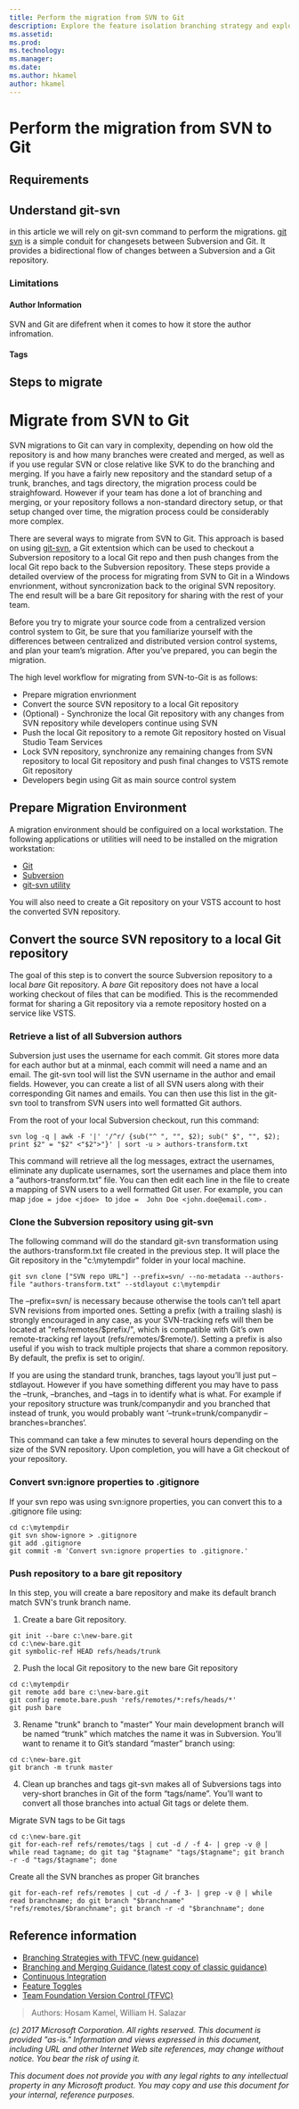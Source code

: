 ```yaml
---
title: Perform the migration from SVN to Git
description: Explore the feature isolation branching strategy and explore when and how to delete branches
ms.assetid: 
ms.prod: 
ms.technology: 
ms.manager: 
ms.date: 
ms.author: hkamel
author: hkamel
---
```


# Perform the migration from SVN to Git


## Requirements


## Understand git-svn
in this article we will rely on git-svn command to perform the migrations. [git svn](https://git-scm.com/docs/git-svn) is a simple conduit for changesets between Subversion and Git. It provides a bidirectional flow of changes between a Subversion and a Git repository.

### Limitations
#### Author Information
SVN and Git are difefrent when it comes to how it store the author infromation. 

#### Tags

## Steps to migrate

# Migrate from SVN to Git
SVN migrations to Git can vary in complexity, depending on how old the repository is and how many branches were created and merged, as well as if you use regular SVN or close relative like SVK to do the branching and merging. If you have a fairly new repository and the standard setup of a trunk, branches, and tags directory, the migration process could be straighfoward. However if your team has done a lot of branching and merging, or your repository follows a non-standard directory setup, or that setup changed over time, the migration process could be considerably more complex. 

There are several ways to migrate from SVN to Git. This approach is based on using [git-svn](https://git-scm.com/docs/git-svn), a Git extentsion which can be used to checkout a Subversion repository to a local Git repo and then push changes from the local Git repo back to the Subversion repository. These steps provide a detailed overview of the process for migrating from SVN to Git in a Windows envrionment, without syncronization back to the original SVN repository. The end result will be a bare Git repository for sharing with the rest of your team.

Before you try to migrate your source code from a centralized version control system to Git, be sure that you familiarize yourself with the differences between centralized and distributed version control systems, and plan your team’s migration. After you’ve prepared, you can begin the migration.

The high level workflow for migrating from SVN-to-Git is as follows:
* Prepare migration envrionment
* Convert the source SVN repository to a local Git repository
* (Optional) - Synchronize the local Git repository with any changes from SVN repository while developers continue using SVN
* Push the local Git repository to a remote Git repository hosted on Visual Studio Team Services
* Lock SVN repository, synchronize any remaining changes from SVN repository to local Git repository and push final changes to VSTS remote Git repository
* Developers begin using Git as main source control system

## Prepare Migration Environment
A migration environment should be configuired on a local workstation. The following applications or utilities will need to be installed on the migration workstation:
* [Git](https://git-scm.com/downloads)
* [Subversion](http://subversion.apache.org/packages.html)
* [git-svn utility](https://www.kernel.org/pub/software/scm/git/docs/git-svn.html)

You will also need to create a Git repository on your VSTS account to host the converted SVN repository.

## Convert the source SVN repository to a local Git repository
The goal of this step is to convert the source Subversion repository to a local *bare* Git repository. A *bare* Git repository does not have a local working checkout of files that can be modified. This is the recommended format for sharing a Git repository via a remote repository hosted on a service like VSTS.

### Retrieve a list of all Subversion authors
Subversion just uses the username for each commit. Git stores more data for each author but at a minmal, each commit will need a name and an email. The git-svn tool will list the SVN username in the author and email fields. However, you can create a list of all SVN users along with their corresponding Git names and emails. You can then use this list in the git-svn tool to transfrom SVN users into well formatted Git authors. 

From the root of your local Subversion checkout, run this command:

```
svn log -q | awk -F '|' '/^r/ {sub("^ ", "", $2); sub(" $", "", $2); print $2" = "$2" <"$2">"}' | sort -u > authors-transform.txt
```
This command will retrieve all the log messages, extract the usernames, eliminate any duplicate usernames, sort the usernames and place them into a “authors-transform.txt” file. You can then edit each line in the file to create a mapping of SVN users to a well formatted Git user. For example, you can map `jdoe = jdoe <jdoe> ` to `jdoe =  John Doe <john.doe@email.com>` .

### Clone the Subversion repository using git-svn
The following command will do the standard git-svn transformation using the authors-transform.txt file created in the previous step. It will place the Git repository in the "c:\mytempdir" folder in your local machine. 
```
git svn clone ["SVN repo URL"] --prefix=svn/ --no-metadata --authors-file "authors-transform.txt" --stdlayout c:\mytempdir
```
The –prefix=svn/ is necessary because otherwise the tools can’t tell apart SVN revisions from imported ones. Setting a prefix (with a trailing slash) is strongly encouraged in any case, as your SVN-tracking refs will then be located at "refs/remotes/$prefix/", which is compatible with Git’s own remote-tracking ref layout (refs/remotes/$remote/). Setting a prefix is also useful if you wish to track multiple projects that share a common repository. By default, the prefix is set to origin/.

If you are using the standard trunk, branches, tags layout you’ll just put –stdlayout. However if you have something different you may have to pass the –trunk, –branches, and –tags in to identify what is what. For example if your repository structure was trunk/companydir and you branched that instead of trunk, you would probably want ‘–trunk=trunk/companydir –branches=branches‘. 

This command can take a few minutes to several hours depending on the size of the SVN repository. Upon completion, you will have a Git checkout of your repository. 

### Convert svn:ignore properties to .gitignore
If your svn repo was using svn:ignore properties, you can  convert this to a .gitignore file using:
```
cd c:\mytempdir
git svn show-ignore > .gitignore
git add .gitignore
git commit -m 'Convert svn:ignore properties to .gitignore.'
```

### Push repository to a bare git repository
In this step, you will create a bare repository and make its default branch match SVN's trunk branch name.

1. Create a bare Git repository.
```
git init --bare c:\new-bare.git
cd c:\new-bare.git
git symbolic-ref HEAD refs/heads/trunk
```
2. Push the local Git repository to the new bare Git repository
```
cd c:\mytempdir
git remote add bare c:\new-bare.git
git config remote.bare.push 'refs/remotes/*:refs/heads/*'
git push bare
```
3. Rename "trunk" branch to "master"
Your main development branch will be named “trunk” which matches the name it was in Subversion. You’ll want to rename it to Git’s standard “master” branch using:
```
cd c:\new-bare.git
git branch -m trunk master
```
4. Clean up branches and tags
git-svn makes all of Subversions tags into very-short branches in Git of the form “tags/name”. You’ll want to convert all those branches into actual Git tags or delete them.

Migrate SVN tags to be Git tags
```
cd c:\new-bare.git
git for-each-ref refs/remotes/tags | cut -d / -f 4- | grep -v @ | while read tagname; do git tag "$tagname" "tags/$tagname"; git branch -r -d "tags/$tagname"; done  

```

Create all the SVN branches as proper Git branches
```
git for-each-ref refs/remotes | cut -d / -f 3- | grep -v @ | while read branchname; do git branch "$branchname" "refs/remotes/$branchname"; git branch -r -d "$branchname"; done  

```




## Reference information
- [Branching Strategies with TFVC (new guidance)](./branching-strategies-with-tfvc.md)
- [Branching and Merging Guidance (latest copy of classic guidance)](https://vsardata.blob.core.windows.net/projects/TFS%20Version%20Control%20Part%201%20-%20Branching%20Strategies.pdf)
- [Continuous Integration](https://www.visualstudio.com/learn/what-is-continuous-integration/)
- [Feature Toggles](https://msdn.microsoft.com/en-ca/magazine/dn683796.aspx)
- [Team Foundation Version Control (TFVC)](https://www.visualstudio.com/en-us/docs/tfvc/overview)

> Authors: Hosam Kamel, William H. Salazar
 
*(c) 2017 Microsoft Corporation. All rights reserved. This document is
provided "as-is." Information and views expressed in this document,
including URL and other Internet Web site references, may change without
notice. You bear the risk of using it.*

*This document does not provide you with any legal rights to any
intellectual property in any Microsoft product. You may copy and use
this document for your internal, reference purposes.*